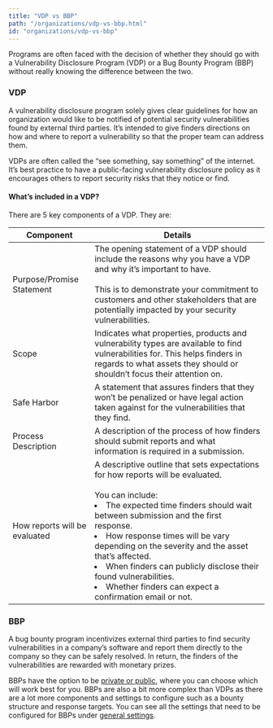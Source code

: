 ```yaml
---
title: "VDP vs BBP"
path: "/organizations/vdp-vs-bbp.html"
id: "organizations/vdp-vs-bbp"
---
```


Programs are often faced with the decision of whether they should go with a Vulnerability Disclosure Program (VDP) or a Bug Bounty Program (BBP) without really knowing the difference between the two.

### VDP
A vulnerability disclosure program solely gives clear guidelines for how an organization would like to be notified of potential security vulnerabilities found by external third parties. It’s intended to give finders directions on how and where to report a vulnerability so that the proper team can address them.

VDPs are often called the “see something, say something” of the internet. It’s best practice to have a public-facing vulnerability disclosure policy as it encourages others to report security risks that they notice or find.

#### What’s included in a VDP?
There are 5 key components of a VDP. They are:

Component | Details
--------- | --------
Purpose/Promise Statement | The opening statement of a VDP should include the reasons why you have a VDP and why it’s important to have.<br><br>This is to demonstrate your commitment to customers and other stakeholders that are potentially impacted by your security vulnerabilities.
Scope | Indicates what properties, products and vulnerability types are available to find vulnerabilities for. This helps finders in regards to what assets they should or shouldn’t focus their attention on.
Safe Harbor | A statement that assures finders that they won’t be penalized or have legal action taken against for the vulnerabilities that they find.
Process Description | A description of the process of how finders should submit reports and what information is required in a submission.
How reports will be evaluated | A descriptive outline that sets expectations for how reports will be evaluated. <br><br>You can include: <li>The expected time finders should wait between submission and the first response. <li>How response times will be vary depending on the severity and the asset that’s affected. <li>When finders can publicly disclose their found vulnerabilities. <li>Whether finders can expect a confirmation email or not.

### BBP
A bug bounty program incentivizes external third parties to find security vulnerabilities in a company’s software and report them directly to the company so they can be safely resolved. In return, the finders of the vulnerabilities are rewarded with monetary prizes.

BBPs have the option to be [private or public](private-vs-public-programs.html), where you can choose which will work best for you. BBPs are also a bit more complex than VDPs as there are a lot more components and settings to configure such as a bounty structure and response targets. You can see all the settings that need to be configured for BBPs under [general settings](general-settings.html).
